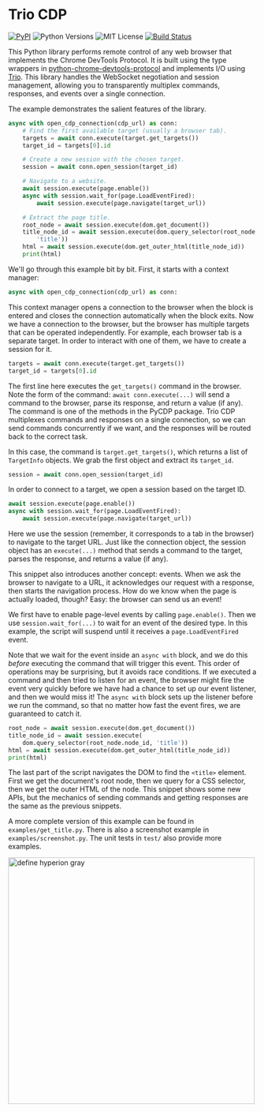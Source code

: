 # Trio CDP

[![PyPI](https://img.shields.io/pypi/v/trio-chrome-devtools-protocol.svg)](https://pypi.org/project/trio-chrome-devtools-protocol/)
![Python Versions](https://img.shields.io/pypi/pyversions/trio-chrome-devtools-protocol)
![MIT License](https://img.shields.io/github/license/HyperionGray/trio-chrome-devtools-protocol.svg)
[![Build Status](https://img.shields.io/travis/com/HyperionGray/trio-chrome-devtools-protocol.svg?branch=master)](https://travis-ci.com/HyperionGray/trio-chrome-devtools-protocol)

This Python library performs remote control of any web browser that implements
the Chrome DevTools Protocol. It is built using the type wrappers in
[python-chrome-devtools-protocol](https://py-cdp.readthedocs.io) and implements
I/O using [Trio](https://trio.readthedocs.io/). This library handles the
WebSocket negotiation and session management, allowing you to transparently
multiplex commands, responses, and events over a single connection.

The example demonstrates the salient features of the library.

```python
async with open_cdp_connection(cdp_url) as conn:
    # Find the first available target (usually a browser tab).
    targets = await conn.execute(target.get_targets())
    target_id = targets[0].id

    # Create a new session with the chosen target.
    session = await conn.open_session(target_id)

    # Navigate to a website.
    await session.execute(page.enable())
    async with session.wait_for(page.LoadEventFired):
        await session.execute(page.navigate(target_url))

    # Extract the page title.
    root_node = await session.execute(dom.get_document())
    title_node_id = await session.execute(dom.query_selector(root_node.node_id,
        'title'))
    html = await session.execute(dom.get_outer_html(title_node_id))
    print(html)
```

We'll go through this example bit by bit. First, it starts with a context
manager:

```python
async with open_cdp_connection(cdp_url) as conn:
```

This context manager opens a connection to the browser when the block is entered
and closes the connection automatically when the block exits. Now we have a
connection to the browser, but the browser has multiple targets that can be
operated independently. For example, each browser tab is a separate target. In
order to interact with one of them, we have to create a session for it.

```python
targets = await conn.execute(target.get_targets())
target_id = targets[0].id
```

The first line here executes the `get_targets()` command in the browser. Note
the form of the command: `await conn.execute(...)` will send a command to the
browser, parse its response, and return a value (if any). The command is one of
the methods in the PyCDP package. Trio CDP multiplexes commands and responses on
a single connection, so we can send commands concurrently if we want, and the
responses will be routed back to the correct task.

In this case, the command is `target.get_targets()`, which returns a list of
`TargetInfo` objects. We grab the first object and extract its `target_id`.

```python
session = await conn.open_session(target_id)
```

In order to connect to a target, we open a session based on the target ID.

```python
await session.execute(page.enable())
async with session.wait_for(page.LoadEventFired):
    await session.execute(page.navigate(target_url))
```

Here we use the session (remember, it corresponds to a tab in the browser) to
navigate to the target URL. Just like the connection object, the session object
has an `execute(...)` method that sends a command to the target, parses the
response, and returns a value (if any).

This snippet also introduces another concept: events. When we ask the browser to
navigate to a URL, it acknowledges our request with a response, then starts the
navigation process. How do we know when the page is actually loaded, though?
Easy: the browser can send us an event!

We first have to enable page-level events by calling `page.enable()`. Then we
use `session.wait_for(...)` to wait for an event of the desired type. In this
example, the script will suspend until it receives a `page.LoadEventFired`
event.

Note that we wait for the event inside an `async with` block, and we do this
_before_ executing the command that will trigger this event. This order of
operations may be surprising, but it avoids race conditions. If we executed a
command and then tried to listen for an event, the browser might fire the event
very quickly before we have had a chance to set up our event listener, and then
we would miss it! The `async with` block sets up the listener before we run the
command, so that no matter how fast the event fires, we are guaranteed to catch
it.

```python
root_node = await session.execute(dom.get_document())
title_node_id = await session.execute(
    dom.query_selector(root_node.node_id, 'title'))
html = await session.execute(dom.get_outer_html(title_node_id))
print(html)
```

The last part of the script navigates the DOM to find the `<title>` element.
First we get the document's root node, then we query for a CSS selector, then
we get the outer HTML of the node. This snippet shows some new APIs, but the
mechanics of sending commands and getting responses are the same as the previous
snippets.

A more complete version of this example can be found in `examples/get_title.py`.
There is also a screenshot example in `examples/screenshot.py`. The unit tests
in `test/` also provide more examples.

<a href="https://www.hyperiongray.com/?pk_campaign=github&pk_kwd=trio-cdp"><img alt="define hyperion gray" width="500px" src="https://hyperiongray.s3.amazonaws.com/define-hg.svg"></a>
